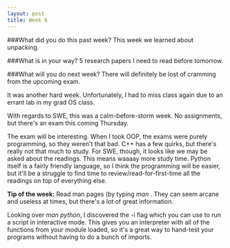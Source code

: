 ```yaml
---
layout: post
title: Week 6
---
```

###What did you do this past week?
This week we learned about unpacking.

###What is in your way?
5 research papers I need to read before tomorrow.

###What will you do next week?
There will definitely be lost of cramming from the upcoming exam.

It was another hard week. Unfortunately, I had to miss class again due to an errant lab in my grad OS class.

With regards to SWE, this was a calm-before-storm week. No assignments, but there's an exam this coming Thursday.

The exam will be interesting. When I took OOP, the exams were purely programming, so they weren't that bad. C++ has a few quirks, but there's really not that much to study. For SWE, though, it looks like we may be asked about the readings. This means waaaay more study time. Python itself is a fairly friendly language, so I think the programming will be easier, but it'll be a struggle to find time to review/read-for-first-time all the readings on top of everything else.


**Tip of the week:** Read man pages (by typing *man <command>*. They can seem arcane and useless at times, but there's a lot of great information.

Looking over *man python*, I discovered the -i flag which you can use to run a script in interactive mode. This gives you an interpreter with all of the functions from your module loaded, so it's a great way to hand-test your programs without having to do a bunch of imports.
